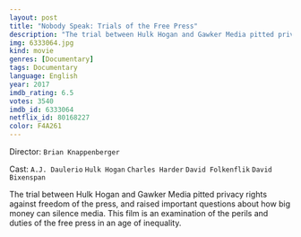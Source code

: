```yaml
---
layout: post
title: "Nobody Speak: Trials of the Free Press"
description: "The trial between Hulk Hogan and Gawker Media pitted privacy rights against freedom of the press, and raised important questions about how big money can silence media. This film is an examination of the perils and duties of the free press in an age of inequality..."
img: 6333064.jpg
kind: movie
genres: [Documentary]
tags: Documentary 
language: English
year: 2017
imdb_rating: 6.5
votes: 3540
imdb_id: 6333064
netflix_id: 80168227
color: F4A261
---
```

Director: `Brian Knappenberger`  

Cast: `A.J. Daulerio` `Hulk Hogan` `Charles Harder` `David Folkenflik` `David Bixenspan` 

The trial between Hulk Hogan and Gawker Media pitted privacy rights against freedom of the press, and raised important questions about how big money can silence media. This film is an examination of the perils and duties of the free press in an age of inequality.